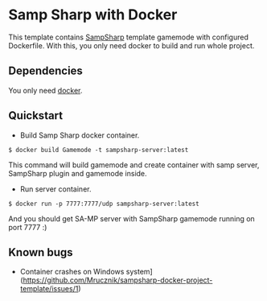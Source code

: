 # Samp Sharp with Docker
This template contains [SampSharp](https://sampsharp.net/) template gamemode with configured Dockerfile. With this, you only need docker to build and run whole project.

## Dependencies
You only need [docker](https://docs.docker.com/get-docker/).

## Quickstart
- Build Samp Sharp docker container. 
``` 
$ docker build Gamemode -t sampsharp-server:latest
```
This command will build gamemode and create container with samp server, SampSharp plugin and gamemode inside.

- Run server container.
```
$ docker run -p 7777:7777/udp sampsharp-server:latest
```

And you should get SA-MP server with SampSharp gamemode running on port 7777 :)

## Known bugs

- Container crashes on Windows system](https://github.com/Mrucznik/sampsharp-docker-project-template/issues/1)
